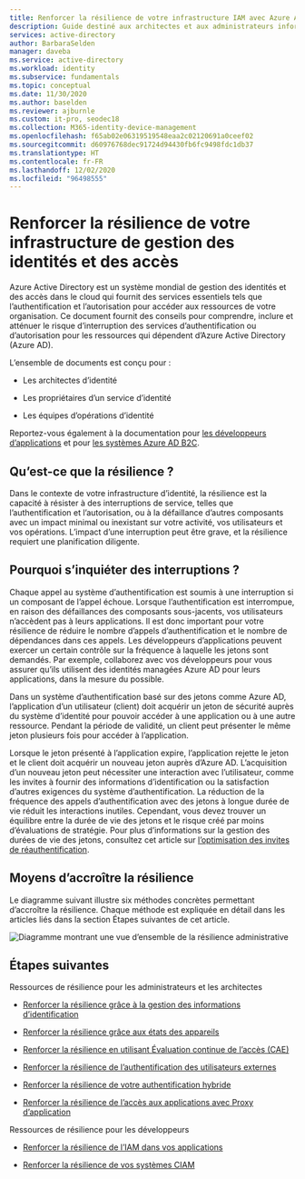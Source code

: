 ```yaml
---
title: Renforcer la résilience de votre infrastructure IAM avec Azure Active Directory
description: Guide destiné aux architectes et aux administrateurs informatiques qui ne renforcent pas la résilience aux perturbations de leur infrastructure IAM.
services: active-directory
author: BarbaraSelden
manager: daveba
ms.service: active-directory
ms.workload: identity
ms.subservice: fundamentals
ms.topic: conceptual
ms.date: 11/30/2020
ms.author: baselden
ms.reviewer: ajburnle
ms.custom: it-pro, seodec18
ms.collection: M365-identity-device-management
ms.openlocfilehash: f65ab02e06319519548eaa2c02120691a0ceef02
ms.sourcegitcommit: d60976768dec91724d94430fb6fc9498fdc1db37
ms.translationtype: HT
ms.contentlocale: fr-FR
ms.lasthandoff: 12/02/2020
ms.locfileid: "96498555"
---
```

# <a name="build-resilience-in-your-identity-and-access-management-infrastructure"></a>Renforcer la résilience de votre infrastructure de gestion des identités et des accès

Azure Active Directory est un système mondial de gestion des identités et des accès dans le cloud qui fournit des services essentiels tels que l’authentification et l’autorisation pour accéder aux ressources de votre organisation. Ce document fournit des conseils pour comprendre, inclure et atténuer le risque d’interruption des services d’authentification ou d’autorisation pour les ressources qui dépendent d’Azure Active Directory (Azure AD). 

L’ensemble de documents est conçu pour :

* Les architectes d’identité

* Les propriétaires d’un service d’identité

* Les équipes d’opérations d’identité

Reportez-vous également à la documentation pour [les développeurs d’applications](https://aka.ms/azureadresilience/developer) et pour [les systèmes Azure AD B2C](resilience-b2c.md).

## <a name="what-is-resilience"></a>Qu’est-ce que la résilience ?

Dans le contexte de votre infrastructure d’identité, la résilience est la capacité à résister à des interruptions de service, telles que l’authentification et l’autorisation, ou à la défaillance d’autres composants avec un impact minimal ou inexistant sur votre activité, vos utilisateurs et vos opérations. L’impact d’une interruption peut être grave, et la résilience requiert une planification diligente.

## <a name="why-worry-about-disruption"></a>Pourquoi s’inquiéter des interruptions ?

Chaque appel au système d’authentification est soumis à une interruption si un composant de l’appel échoue. Lorsque l’authentification est interrompue, en raison des défaillances des composants sous-jacents, vos utilisateurs n’accèdent pas à leurs applications. Il est donc important pour votre résilience de réduire le nombre d’appels d’authentification et le nombre de dépendances dans ces appels. Les développeurs d’applications peuvent exercer un certain contrôle sur la fréquence à laquelle les jetons sont demandés. Par exemple, collaborez avec vos développeurs pour vous assurer qu’ils utilisent des identités managées Azure AD pour leurs applications, dans la mesure du possible. 

Dans un système d’authentification basé sur des jetons comme Azure AD, l’application d’un utilisateur (client) doit acquérir un jeton de sécurité auprès du système d’identité pour pouvoir accéder à une application ou à une autre ressource. Pendant la période de validité, un client peut présenter le même jeton plusieurs fois pour accéder à l’application.

Lorsque le jeton présenté à l’application expire, l’application rejette le jeton et le client doit acquérir un nouveau jeton auprès d’Azure AD. L’acquisition d’un nouveau jeton peut nécessiter une interaction avec l’utilisateur, comme les invites à fournir des informations d’identification ou la satisfaction d’autres exigences du système d’authentification. La réduction de la fréquence des appels d’authentification avec des jetons à longue durée de vie réduit les interactions inutiles. Cependant, vous devez trouver un équilibre entre la durée de vie des jetons et le risque créé par moins d’évaluations de stratégie. Pour plus d’informations sur la gestion des durées de vie des jetons, consultez cet article sur [l’optimisation des invites de réauthentification](https://docs.microsoft.com/azure/active-directory/authentication/concepts-azure-multi-factor-authentication-prompts-session-lifetime).

## <a name="ways-to-increase-resilience"></a>Moyens d’accroître la résilience
Le diagramme suivant illustre six méthodes concrètes permettant d’accroître la résilience. Chaque méthode est expliquée en détail dans les articles liés dans la section Étapes suivantes de cet article.
  
![Diagramme montrant une vue d’ensemble de la résilience administrative](./media/resilience-in-infrastructure/admin-resilience-overview.png)

## <a name="next-steps"></a>Étapes suivantes
Ressources de résilience pour les administrateurs et les architectes
 
* [Renforcer la résilience grâce à la gestion des informations d’identification](resilience-in-credentials.md)

* [Renforcer la résilience grâce aux états des appareils](resilience-with-device-states.md)

* [Renforcer la résilience en utilisant Évaluation continue de l’accès (CAE)](resilience-with-continuous-access-evaluation.md)

* [Renforcer la résilience de l’authentification des utilisateurs externes](resilience-b2b-authentication.md)

* [Renforcer la résilience de votre authentification hybride](resilience-in-hybrid.md)

* [Renforcer la résilience de l’accès aux applications avec Proxy d’application](resilience-on-premises-access.md)

Ressources de résilience pour les développeurs

* [Renforcer la résilience de l’IAM dans vos applications](resilience-app-development-overview.md)

* [Renforcer la résilience de vos systèmes CIAM](resilience-b2c.md)
